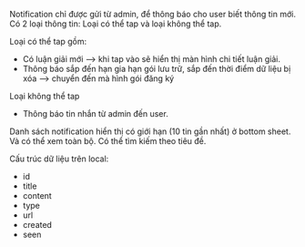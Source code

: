 Notification chỉ được gửi từ admin, để thông báo cho user biết thông tin mới. Có 2 loại thông tin: Loại có thể tap và loại không thể tap.

Loại có thể tap gồm:
- Có luận giải mới --> khi tap vào sẽ hiển thị màn hình chi tiết luận giải.
- Thông báo sắp đến hạn gia hạn gói lưu trữ, sắp đến thời điểm dữ liệu bị xóa --> chuyển đến mà hình gói đăng ký

Loại không thể tap
- Thông báo tin nhắn từ admin đến user.

Danh sách notification hiển thị có giới hạn (10 tin gần nhất) ở bottom sheet. Và có thể xem toàn bộ. Có thể tìm kiếm theo tiêu đề.

Cấu trúc dữ liệu trên local:

- id
- title
- content
- type
- url
- created
- seen


